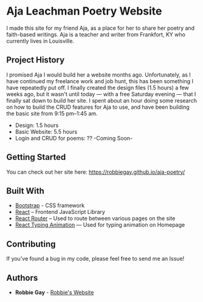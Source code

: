# Aja Leachman Poetry Website

I made this site for my friend Aja, as a place for her to share her poetry and faith-based writings. 
Aja is a teacher and writer from Frankfort, KY who currently lives in Louisville.

## Project History

I promised Aja I would build her a website months ago. Unfortunately, as I have continued my freelance work and job hunt, this has been something I have repeatedly put off. I finally created the design files (1.5 hours) a few weeks ago, but it wasn't until today — with a free Saturday evening — that I finally sat down to build her site. I spent about an hour doing some research on how to build the CRUD features for Aja to use, and have been building the basic site from 9:15 pm–1:45 am.

- Design: 1.5 hours
- Basic Website: 5.5 hours
- Login and CRUD for poems: ?? -Coming Soon-

## Getting Started

You can check out her site here: https://robbiegay.github.io/aja-poetry/

## Built With

* [Bootstrap](https://getbootstrap.com) - CSS framework
* [React](https://reactjs.org/) – Frontend JavaScript Library
* [React Router](https://reacttraining.com/react-router/) – Used to route between various pages on the site
* [React Typing Animation](https://www.npmjs.com/package/react-typing-animation) — Used for typing animation on Homepage

## Contributing

If you've found a bug in my code, please feel free to send me an Issue!

## Authors

* **Robbie Gay** - [Robbie's Website](https://www.robbiegay.art/)
